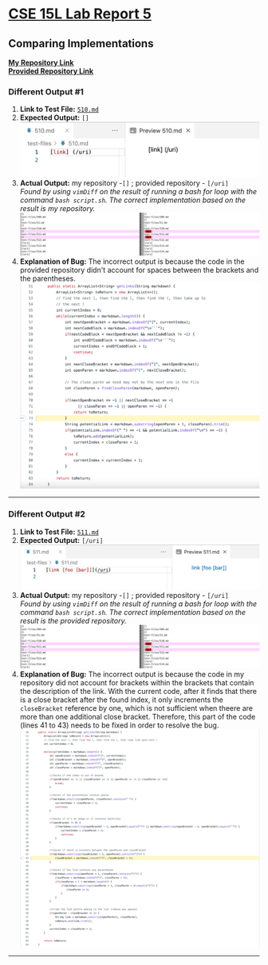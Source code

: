 # [CSE 15L Lab Report 5](https://yuming73.github.io/cse15l-lab-reports/lab-report-5-week-10.html)    
## Comparing Implementations      

**[My Repository Link](https://github.com/yuming73/markdown-parser.git)**   
**[Provided Repository Link](https://github.com/nidhidhamnani/markdown-parser.git)**   

### Different Output #1    
1. **Link to Test File:** [`510.md`](https://github.com/nidhidhamnani/markdown-parser/blob/main/test-files/510.md)   
2. **Expected Output:** `[]`   
![expected output1](lab9-screenshot4.png)   
3. **Actual Output:** my repository -`[]` ; provided repository - `[/uri]`   
*Found by using `vimDiff` on the result of running a bash for loop with the command `bash script.sh`. The correct implementation based on the result is my repository.*
![different output1](lab9-screenshot3.png)     
4. **Explanation of Bug:** The incorrect output is because the code in the provided repository didn't account for spaces between the brackets and the parentheses.   
![code change1](lab9-screenshot6.png)

---   

### Different Output #2    
1. **Link to Test File:** [`511.md`](https://github.com/nidhidhamnani/markdown-parser/blob/main/test-files/511.md)   
2. **Expected Output:** `[/uri]`  
![expected output1](lab9-screenshot5.png)   
3. **Actual Output:** my repository -`[]` ; provided repository - `[/uri]`   
*Found by using `vimDiff` on the result of running a bash for loop with the command `bash script.sh`. The correct implementation based on the result is the provided repository.*   
![different output1](lab9-screenshot3.png)   
4. **Explanation of Bug:** The incorrect output is because the code in my repository did not account for brackets within the brackets that contain the description of the link. With the current code, after it finds that there is a close bracket after the found index, it only increments the `closeBracket` reference by one, which is not sufficient when theere are more than one additional close bracket. Therefore, this part of the code (lines 41 to 43) needs to be fixed in order to resolve the bug.    
![code change1](lab9-screenshot7.png)

---   